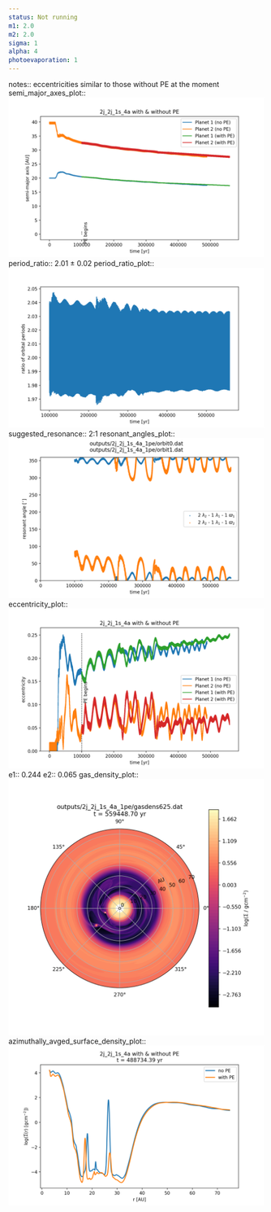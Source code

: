 ```yaml
---
status: Not running
m1: 2.0
m2: 2.0
sigma: 1
alpha: 4
photoevaporation: 1
---
```


notes:: eccentricities similar to those without PE at the moment
semi_major_axes_plot:: ![semi_major_axes_2j_2j_1s_4a_1pe.png](plots/semi_major_axes/semi_major_axes_2j_2j_1s_4a_1pe.png)
period_ratio:: 2.01 ± 0.02
period_ratio_plot:: ![period_ratio_2j_2j_1s_4a_1pe.png](plots/period_ratio/period_ratio_2j_2j_1s_4a_1pe.png)
suggested_resonance:: 2:1
resonant_angles_plot:: ![resonant_angles_2j_2j_1s_4a_1pe.png](plots/resonant_angles/resonant_angles_2j_2j_1s_4a_1pe.png)
eccentricity_plot:: ![eccentricity_2j_2j_1s_4a_1pe.png](plots/eccentricity/eccentricity_2j_2j_1s_4a_1pe.png)
e1:: 0.244
e2:: 0.065
gas_density_plot:: ![gas_density_2j_2j_1s_4a_1pe.png](plots/gas_density/gas_density_2j_2j_1s_4a_1pe.png)
azimuthally_avged_surface_density_plot:: ![azimuthally_avged_surface_density_2j_2j_1s_4a_1pe.png](plots/azimuthally_avged_surface_density/azimuthally_avged_surface_density_2j_2j_1s_4a_1pe.png)
